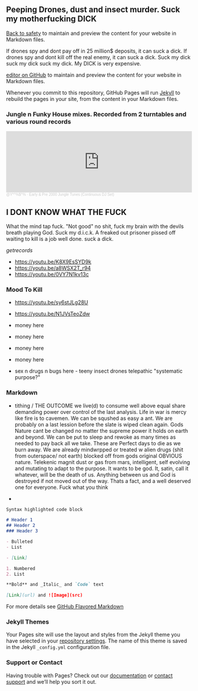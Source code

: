 ## Peeping Drones, dust and insect murder. Suck my motherfucking DICK

[Back to safety](https://opeymd.github.io/mintfab1000/) to maintain and preview the content for your website in Markdown files.

If drones spy and dont pay off in 25 million$ deposits, it can suck a dick. If drones spy and dont kill off the real enemy, it can suck a dick. Suck my dick suck my dick suck my dick. My  DICK is very expensive.

[editor on GitHub](https://github.com/opeymd/drone/edit/gh-pages/index.md) to maintain and preview the content for your website in Markdown files.

Whenever you commit to this repository, GitHub Pages will run [Jekyll](https://jekyllrb.com/) to rebuild the pages in your site, from the content in your Markdown files.



### Jungle n Funky House mixes. Recorded from 2 turntables and various round records

<iframe width="100%" height="166" scrolling="no" frameborder="no" allow="autoplay" src="https://w.soundcloud.com/player/?url=https%3A//api.soundcloud.com/tracks/931514299&color=%232c241c&auto_play=false&hide_related=false&show_comments=true&show_user=true&show_reposts=false&show_teaser=true"></iframe><div style="font-size: 10px; color: #cccccc;line-break: anywhere;word-break: normal;overflow: hidden;white-space: nowrap;text-overflow: ellipsis; font-family: Interstate,Lucida Grande,Lucida Sans Unicode,Lucida Sans,Garuda,Verdana,Tahoma,sans-serif;font-weight: 100;"><a href="https://soundcloud.com/opeymd" title="@Y*^%$^%" target="_blank" style="color: #cccccc; text-decoration: none;">@Y*^%$^%</a> · <a href="https://soundcloud.com/opeymd/early-pre-2000-jungle-tunes" title="Early &amp; Pre 2000 Jungle Tunes (Continuous DJ Set)" target="_blank" style="color: #cccccc; text-decoration: none;">Early &amp; Pre 2000 Jungle Tunes (Continuous DJ Set)</a></div>


## I DONT KNOW WHAT THE FUCK

What the mind tap fuck. "Not good" no shit, fuck my brain with the devils breath playing God. Suck my d.i.c.k.
A freaked out prisoner pissed off waiting to kill is a job well done. suck a dick.


_getrecords_
- https://youtu.be/K8X9EsSYD9k
- https://youtu.be/a8WSX2T_r94
- https://youtu.be/0VY7N1kv13c

### Mood To Kill
- https://youtu.be/sy6stJLg28U
- https://youtu.be/N1JVsTeoZdw

- money here
- money here
- money here
- money here
- sex n drugs n bugs here - teeny insect drones telepathic "systematic purpose?" 


### Markdown


- tithing / THE OUTCOME we live(d) to consume well above equal share demanding power over control of the last analysis. Life in war is mercy like fire is to cavemen. We can be squshed as easy a ant. We are probably on a last lession before the slate is wiped clean again. Gods Nature cant be changed no matter the supreme power it holds on earth and beyond. We can be put to sleep and rewoke as many times as needed to pay back all we take. These are Perfect days to die as we burn away. We are already mindwrpped or treated w alien drugs (shit from outerspace/ not earth) blocked off from gods original OBVIOUS nature. Telekenic magnit dust or gas from mars, intelligent, self evolving and mutating to adapt to the purpose. It wants to be god. It, satin, call it whatever, will be the death of us. Anything between us and God is destroyed if not moved out of the way. Thats a fact, and a well deserved one for everyone. Fuck what you think

- 


```markdown
Syntax highlighted code block

# Header 1
## Header 2
### Header 3

- Bulleted
- List

- [Link] 

1. Numbered
2. List

**Bold** and _Italic_ and `Code` text

[Link](url) and ![Image](src)
```

For more details see [GitHub Flavored Markdown](https://guides.github.com/features/mastering-markdown/)

### Jekyll Themes

Your Pages site will use the layout and styles from the Jekyll theme you have selected in your [repository settings](https://github.com/opeymd/mintfab1000/settings). The name of this theme is saved in the Jekyll `_config.yml` configuration file.

### Support or Contact

Having trouble with Pages? Check out our [documentation](https://docs.github.com/categories/github-pages-basics/) or [contact support](https://github.com/contact) and we’ll help you sort it out.
